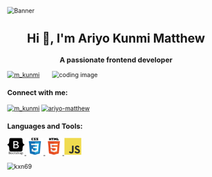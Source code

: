 ![Banner](https://geekflare.com/wp-content/uploads/2022/10/Learn-Coding-in-a-Fun-Way-on-These-7-Platforms.jpeg)
<h1 align="center">Hi 👋, I'm Ariyo Kunmi Matthew</h1>
<h3 align="center">A passionate frontend developer</h3>
<img align="right" alt="coding image" width="400" src="https://media2.giphy.com/media/qgQUggAC3Pfv687qPC/giphy.gif?cid=ecf05e477t62zsbpba3jo0d90ce2vznz7s93y5zaiv9n1hc8&ep=v1_gifs_search&rid=giphy.gif&ct=g">
<!-- <p align="left"> <img src="https://komarev.com/ghpvc/?username=kxn69&label=Profile%20views&color=0e75b6&style=flat" alt="kxn69" /> </p> -->

<p align="left"> <a href="https://twitter.com/m_kunmi" target="blank"><img src="https://img.shields.io/twitter/follow/m_kunmi?logo=twitter&style=for-the-badge" alt="m_kunmi" /></a> </p>

<h3 align="left">Connect with me:</h3>
<p align="left">
<a href="https://twitter.com/m_kunmi" target="blank"><img align="center" src="https://raw.githubusercontent.com/rahuldkjain/github-profile-readme-generator/master/src/images/icons/Social/twitter.svg" alt="m_kunmi" height="30" width="40" /></a>
<a href="https://linkedin.com/in/ariyo-matthew" target="blank"><img align="center" src="https://raw.githubusercontent.com/rahuldkjain/github-profile-readme-generator/master/src/images/icons/Social/linked-in-alt.svg" alt="ariyo-matthew" height="30" width="40" /></a>
</p>

<h3 align="left">Languages and Tools:</h3>
<p align="left"> <a href="https://getbootstrap.com" target="_blank" rel="noreferrer"> <img src="https://raw.githubusercontent.com/devicons/devicon/master/icons/bootstrap/bootstrap-plain-wordmark.svg" alt="bootstrap" width="40" height="40"/> </a> <a href="https://www.w3schools.com/css/" target="_blank" rel="noreferrer"> <img src="https://raw.githubusercontent.com/devicons/devicon/master/icons/css3/css3-original-wordmark.svg" alt="css3" width="40" height="40"/> </a> <a href="https://www.w3.org/html/" target="_blank" rel="noreferrer"> <img src="https://raw.githubusercontent.com/devicons/devicon/master/icons/html5/html5-original-wordmark.svg" alt="html5" width="40" height="40"/> </a> <a href="https://developer.mozilla.org/en-US/docs/Web/JavaScript" target="_blank" rel="noreferrer"> <img src="https://raw.githubusercontent.com/devicons/devicon/master/icons/javascript/javascript-original.svg" alt="javascript" width="40" height="40"/> </a> </p>

<p><img align="center" src="https://github-readme-stats.vercel.app/api/top-langs?username=kxn69&show_icons=true&locale=en&layout=compact" alt="kxn69" /></p>
